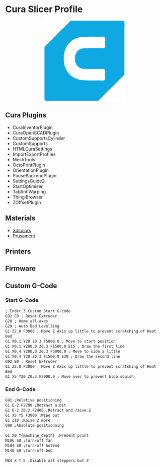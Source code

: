 # Cura Slicer Profile

<p align="center">
    <img src="./media/cura-256.png" alt="Icon">
</p>

## Cura Plugins
- CuraInventorPlugin
- CuraOpenSCADPlugin
- CustomSupportsCylinder
- CustomSupports
- HTMLCuraSettings
- ImportExportProfiles
- MeshTools
- OctoPrintPlugin
- OrientationPlugin
- PauseBackendPlugin
- SettingsGuide2
- StartOptimiser
- TabAntiWarping
- ThingiBrowser
- ZOffsetPlugin

## Materials
- [3dcolors](materials_data/3dcolors/)
- [Prusament](materials_data/prusament/)

## Printers
## Firmware
## Custom G-Code
### Start G-Code
```
; Ender 3 Custom Start G-code
G92 E0 ; Reset Extruder
G28 ; Home all axes
G29 ; Auto Bed Levelling
G1 Z2.0 F3000 ; Move Z Axis up little to prevent scratching of Heat Bed
G1 X0.1 Y20 Z0.3 F5000.0 ; Move to start position
G1 X0.1 Y200.0 Z0.3 F1500.0 E15 ; Draw the first line
G1 X0.4 Y200.0 Z0.3 F5000.0 ; Move to side a little
G1 X0.4 Y20 Z0.3 F1500.0 E30 ; Draw the second line
G92 E0 ; Reset Extruder
G1 Z2.0 F3000 ; Move Z Axis up little to prevent scratching of Heat Bed
G1 X5 Y20 Z0.3 F5000.0 ; Move over to prevent blob squish
```
### End G-Code
```
G91 ;Relative positioning
G1 E-2 F2700 ;Retract a bit
G1 E-2 Z0.2 F2400 ;Retract and raise Z
G1 X5 Y5 F3000 ;Wipe out
G1 Z10 ;Raise Z more
G90 ;Absolute positionning

G1 X0 Y{machine_depth} ;Present print
M106 S0 ;Turn-off fan
M104 S0 ;Turn-off hotend
M140 S0 ;Turn-off bed

M84 X Y E ;Disable all steppers but Z

```
